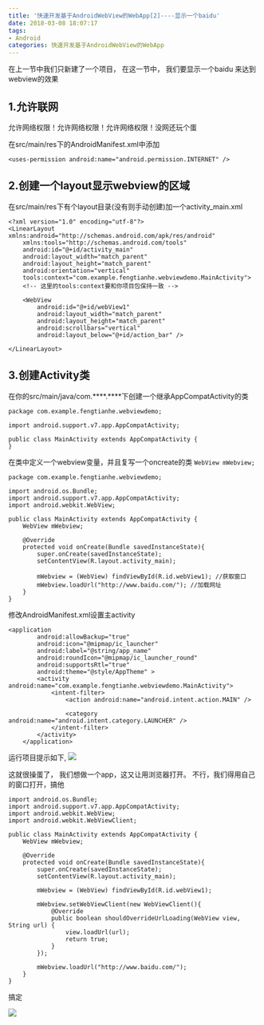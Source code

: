 ```yaml
---
title: '快速开发基于AndroidWebView的WebApp[2]----显示一个baidu'
date: 2018-03-08 18:07:17
tags:
- Android
categories: 快速开发基于AndroidWebView的WebApp
---
```

在上一节中我们只新建了一个项目， 在这一节中， 我们要显示一个baidu 来达到webview的效果

## 1.允许联网

允许网络权限！允许网络权限！允许网络权限！没网还玩个蛋

在src/main/res下的AndroidManifest.xml中添加

`<uses-permission android:name="android.permission.INTERNET" />`

## 2.创建一个layout显示webview的区域

在src/main/res下有个layout目录(没有则手动创建)加一个activity_main.xml

```
<?xml version="1.0" encoding="utf-8"?>
<LinearLayout xmlns:android="http://schemas.android.com/apk/res/android"
    xmlns:tools="http://schemas.android.com/tools"
    android:id="@+id/activity_main"
    android:layout_width="match_parent"
    android:layout_height="match_parent"
    android:orientation="vertical"
    tools:context="com.example.fengtianhe.webviewdemo.MainActivity">
    <!-- 这里的tools:context要和你项目包保持一致 -->

    <WebView
        android:id="@+id/webView1"
        android:layout_width="match_parent"
        android:layout_height="match_parent"
        android:scrollbars="vertical"
        android:layout_below="@+id/action_bar" />

</LinearLayout>
```

## 3.创建Activity类
在你的src/main/java/com.****.****下创建一个继承AppCompatActivity的类
```
package com.example.fengtianhe.webviewdemo;

import android.support.v7.app.AppCompatActivity;

public class MainActivity extends AppCompatActivity {
}
```

在类中定义一个webview变量，并且复写一个oncreate的类
`WebView mWebview;`
```
package com.example.fengtianhe.webviewdemo;

import android.os.Bundle;
import android.support.v7.app.AppCompatActivity;
import android.webkit.WebView;

public class MainActivity extends AppCompatActivity {
    WebView mWebview;

    @Override
    protected void onCreate(Bundle savedInstanceState){
        super.onCreate(savedInstanceState);
        setContentView(R.layout.activity_main);

        mWebview = (WebView) findViewById(R.id.webView1); //获取窗口
        mWebview.loadUrl("http://www.baidu.com/"); //加载网址
    }
}
```

修改AndroidManifest.xml设置主activity
```
<application
        android:allowBackup="true"
        android:icon="@mipmap/ic_launcher"
        android:label="@string/app_name"
        android:roundIcon="@mipmap/ic_launcher_round"
        android:supportsRtl="true"
        android:theme="@style/AppTheme" >
        <activity android:name="com.example.fengtianhe.webviewdemo.MainActivity">
            <intent-filter>
                <action android:name="android.intent.action.MAIN" />

                <category android:name="android.intent.category.LAUNCHER" />
            </intent-filter>
        </activity>
    </application>
```

运行项目提示如下,
![](/images/20180308-8.jpg)

这就很操蛋了， 我们想做一个app，这又让用浏览器打开。 不行，我们得用自己的窗口打开，搞他

```
import android.os.Bundle;
import android.support.v7.app.AppCompatActivity;
import android.webkit.WebView;
import android.webkit.WebViewClient;

public class MainActivity extends AppCompatActivity {
    WebView mWebview;

    @Override
    protected void onCreate(Bundle savedInstanceState){
        super.onCreate(savedInstanceState);
        setContentView(R.layout.activity_main);

        mWebview = (WebView) findViewById(R.id.webView1);

        mWebview.setWebViewClient(new WebViewClient(){
            @Override
            public boolean shouldOverrideUrlLoading(WebView view, String url) {
                view.loadUrl(url);
                return true;
            }
        });

        mWebview.loadUrl("http://www.baidu.com/");
    }
}
```

搞定

![](/images/20180308-9.jpg)


